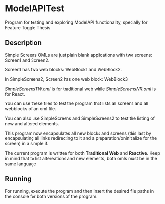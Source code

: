 # ModelAPITest
Program for testing and exploring ModelAPI functionality, specially for Feature Toggle Thesis

## Description

Simple Screens OMLs are just plain blank applications with two screens: Screen1 and Screen2.

Screen1 has two web blocks: WebBlock1 and WebBlock2.

In SimpleScreens2, Screen2 has one web block: WebBlock3

*SimpleScreensTW.oml* is for traditional web while *SimpleScreensNR.oml* is for React.

You can use these files to test the program that lists all screens and all webblocks of an oml file.

You can also use SimpleScreens and SimpleScreens2 to test the listing of new and altered elements.

This program now encapsulates all new blocks and screens (this last by encapsulating all links  redirecting to it and a preparation/oninitialize for the screen) in a simple if.

The current program is written for both **Traditional Web** and **Reactive**. Keep in mind that to list altereations and new elements, both omls must be in the same language

## Running

For running, execute the program and then insert the desired file paths in the console for both versions of the program.
